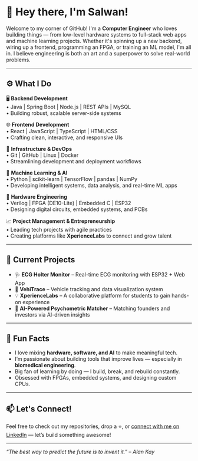 # 👋 Hey there, I'm Salwan!

Welcome to my corner of GitHub! I'm a **Computer Engineer** who loves building things — from low-level hardware systems to full-stack web apps and machine learning projects. Whether it's spinning up a new backend, wiring up a frontend, programming an FPGA, or training an ML model, I'm all in. I believe engineering is both an art and a superpower to solve real-world problems.

---

## ⚙️ What I Do

🖥️ **Backend Development**  
• Java | Spring Boot | Node.js | REST APIs | MySQL  
• Building robust, scalable server-side systems

🌐 **Frontend Development**  
• React | JavaScript | TypeScript | HTML/CSS  
• Crafting clean, interactive, and responsive UIs

🧠 **Infrastructure & DevOps**  
• Git | GitHub | Linux | Docker  
• Streamlining development and deployment workflows

🤖 **Machine Learning & AI**  
• Python | scikit-learn | TensorFlow | pandas | NumPy  
• Developing intelligent systems, data analysis, and real-time ML apps

🔧 **Hardware Engineering**  
• Verilog | FPGA (DE10-Lite) | Embedded C | ESP32  
• Designing digital circuits, embedded systems, and PCBs

📈 **Project Management & Entrepreneurship**  
• Leading tech projects with agile practices  
• Creating platforms like **XperienceLabs** to connect and grow talent

---

## 🚀 Current Projects

- 🩺 **ECG Holter Monitor** – Real-time ECG monitoring with ESP32 + Web App  
- 🚗 **VehiTrace** – Vehicle tracking and data visualization system  
- 💡 **XperienceLabs** – A collaborative platform for students to gain hands-on experience  
- 🧠 **AI-Powered Psychometric Matcher** – Matching founders and investors via AI-driven insights  

---

## 🎯 Fun Facts

- I love mixing **hardware, software, and AI** to make meaningful tech.
- I’m passionate about building tools that improve lives — especially in **biomedical engineering**.
- Big fan of learning by doing — I build, break, and rebuild constantly.
- Obsessed with FPGAs, embedded systems, and designing custom CPUs.

---

## 📫 Let's Connect!

Feel free to check out my repositories, drop a ⭐, or [connect with me on LinkedIn](https://www.linkedin.com/in/salwan-aldhahab/) — let’s build something awesome!

---

_“The best way to predict the future is to invent it.” – Alan Kay_

